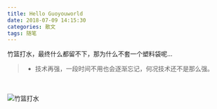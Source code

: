 ```yaml
---
title: Hello Guoyouworld
date: 2018-07-09 14:15:30
categories: 散文
tags: 随笔
---
```

竹篮打水，最终什么都留不下，那为什么不套一个塑料袋呢...
<!--more-->
> * 技术再强，一段时间不用也会逐渐忘记，何况技术还不是那么强。

<br><br>
![竹篮打水](https://timgsa.baidu.com/timg?image&quality=80&size=b9999_10000&sec=1531789852&di=33f8076d0416efcde2979de3259fcd14&imgtype=jpg&er=1&src=http%3A%2F%2Fepaper.shaoyangnews.net%2Fepaper%2Fsywb%2Fhtml%2F2015%2F05%2F08%2F07%2Fimages%2F3.jpg)
